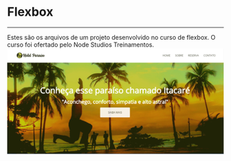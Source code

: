 # Flexbox
<hr class="height: 2px; color: #191C03;">
Estes são os arquivos de um projeto desenvolvido no curso de flexbox.
O curso foi ofertado pelo Node Studios Treinamentos.

<img src="img/thumbnail.png" alt="imagem do site">

